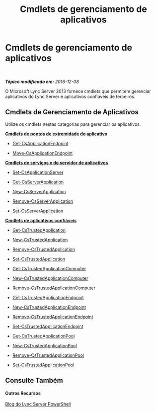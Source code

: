 ﻿---
title: Cmdlets de gerenciamento de aplicativos
TOCTitle: Cmdlets de gerenciamento de aplicativos
ms:assetid: 3b06d974-bda8-4ea6-b8fb-4d9e60265868
ms:mtpsurl: https://technet.microsoft.com/pt-br/library/Gg415646(v=OCS.15)
ms:contentKeyID: 49306445
ms.date: 12/10/2016
mtps_version: v=OCS.15
ms.translationtype: HT
---

# Cmdlets de gerenciamento de aplicativos

 

_**Tópico modificado em:** 2016-12-08_

O Microsoft Lync Server 2013 fornece cmdlets que permitem gerenciar aplicativos do Lync Server e aplicativos confiáveis de terceiros.

## Cmdlets de Gerenciamento de Aplicativos

Utilize os cmdlets nestas categorias para gerenciar os aplicativos.

**[Cmdlets de pontos de extremidade do aplicativo](lync-server-2013-application-endpoints-cmdlets.md)**

  -   
    [Get-CsApplicationEndpoint](get-csapplicationendpoint.md)

  -   
    [Move-CsApplicationEndpoint](move-csapplicationendpoint.md)

**[Cmdlets de serviços e do servidor de aplicativos](lync-server-2013-application-server-and-services-cmdlets.md)**

  -   
    [Set-CsApplicationServer](set-csapplicationserver.md)

  -   
    [Get-CsServerApplication](get-csserverapplication.md)

  -   
    [New-CsServerApplication](new-csserverapplication.md)

  -   
    [Remove-CsServerApplication](remove-csserverapplication.md)

  -   
    [Set-CsServerApplication](set-csserverapplication.md)

**[Cmdlets de aplicativos confiáveis](lync-server-2013-trusted-applications-cmdlets.md)**

  -   
    [Get-CsTrustedApplication](get-cstrustedapplication.md)

  -   
    [New-CsTrustedApplication](new-cstrustedapplication.md)

  -   
    [Remove-CsTrustedApplication](remove-cstrustedapplication.md)

  -   
    [Set-CsTrustedApplication](set-cstrustedapplication.md)

  -   
    [Get-CsTrustedApplicationComputer](get-cstrustedapplicationcomputer.md)

  -   
    [New-CsTrustedApplicationComputer](new-cstrustedapplicationcomputer.md)

  -   
    [Remove-CsTrustedApplicationComputer](remove-cstrustedapplicationcomputer.md)

  -   
    [Get-CsTrustedApplicationEndpoint](get-cstrustedapplicationendpoint.md)

  -   
    [New-CsTrustedApplicationEndpoint](new-cstrustedapplicationendpoint.md)

  -   
    [Remove-CsTrustedApplicationEndpoint](remove-cstrustedapplicationendpoint.md)

  -   
    [Set-CsTrustedApplicationEndpoint](set-cstrustedapplicationendpoint.md)

  -   
    [Get-CsTrustedApplicationPool](get-cstrustedapplicationpool.md)

  -   
    [New-CsTrustedApplicationPool](new-cstrustedapplicationpool.md)

  -   
    [Remove-CsTrustedApplicationPool](remove-cstrustedapplicationpool.md)

  -   
    [Set-CsTrustedApplicationPool](set-cstrustedapplicationpool.md)

## Consulte Também

#### Outros Recursos

[Blog do Lync Server PowerShell](http://go.microsoft.com/fwlink/?linkid=203150%26clcid=0x416)

